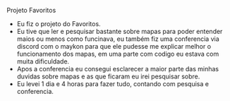 Projeto Favoritos 
- Eu fiz o projeto do Favoritos.   
- Eu tive que ler e pesquisar bastante sobre mapas para poder entender maios ou menos como funcinava, eu também fiz uma conferencia via discord com o maykon para que ele pudesse me explicar melhor o funcionamento dos mapas, em uma parte com codigo eu estava com muita dificuldade.  
- Apos a conferencia eu consegui esclarecer a maior parte das minhas duvidas sobre mapas e as que ficaram eu irei pesquisar sobre.
- Eu levei 1 dia e 4 horas para fazer tudo, contando com pesquisa e conferencia. 
